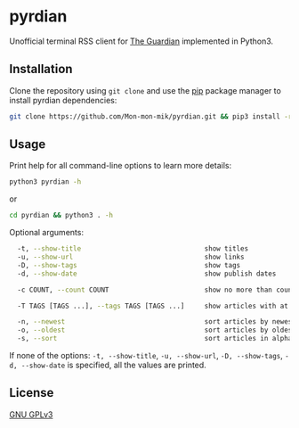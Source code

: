 # pyrdian

Unofficial terminal RSS client for [The Guardian](https://www.theguardian.com/international/rss) implemented in Python3.

## Installation

Clone the repository using `git clone` and use the [pip](https://pip.pypa.io/en/stable/) package manager to install pyrdian dependencies:

```bash
git clone https://github.com/Mon-mon-mik/pyrdian.git && pip3 install -r pyrdian/requirements.txt
```
## Usage

Print help for all command-line options to learn more details:

```bash
python3 pyrdian -h
```
or

```bash
cd pyrdian && python3 . -h
```

Optional arguments:

```bash
  -t, --show-title                               show titles
  -u, --show-url                                 show links
  -D, --show-tags                                show tags
  -d, --show-date                                show publish dates

  -c COUNT, --count COUNT                        show no more than count articles

  -T TAGS [TAGS ...], --tags TAGS [TAGS ...]     show articles with at least one tag from the list

  -n, --newest                                   sort articles by newest to oldest
  -o, --oldest                                   sort articles by oldest to newest
  -s, --sort                                     sort articles in alphabetical order, from A to Z
```
If none of the options: `-t, --show-title`, `-u, --show-url`, `-D, --show-tags`, `-d, --show-date` is specified, all the values are printed.

## License

[GNU GPLv3](https://choosealicense.com/licenses/gpl-3.0/)
